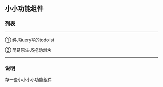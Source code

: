 ## 小小功能组件
### 列表
------------------------
① 纯JQuery写的todolist

② 简易原生JS拖动滑块

------------------------

### 说明
存一些小小小小功能组件

